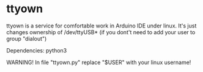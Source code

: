 # ttyown

ttyown is a service for comfortable work in Arduino IDE under linux.
It's just changes ownership of /dev/ttyUSB* (if you dont't need to add your user to group "dialout")

Dependencies: python3

WARNING! In file "ttyown.py" replace "$USER" with your linux username!
